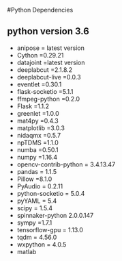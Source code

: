#Python Dependencies

## python version 3.6

* anipose = latest version
* Cython =0.29.21
* datajoint =latest version
* deeplabcut =2.1.8.2
* deeplabcut-live =0.0.3
* eventlet =0.30.1
* flask-socketio =5.1.1
* ffmpeg-python =0.2.0
* Flask =1.1.2
* greenlet =1.0.0
* mat4py =0.4.3
* matplotlib =3.0.3
* nidaqmx =0.5.7
* npTDMS =1.1.0
* numba =0.50.1
* numpy =1.16.4
* opencv-contrib-python = 3.4.13.47
* pandas = 1.1.5
* Pillow =8.1.0
* PyAudio = 0.2.11
* python-socketio = 5.0.4
* pyYAML = 5.4
* scipy = 1.5.4
* spinnaker-python 2.0.0.147
* sympy =1.7.1
* tensorflow-gpu = 1.13.0
* tqdm = 4.56.0
* wxpython = 4.0.5
* matlab

